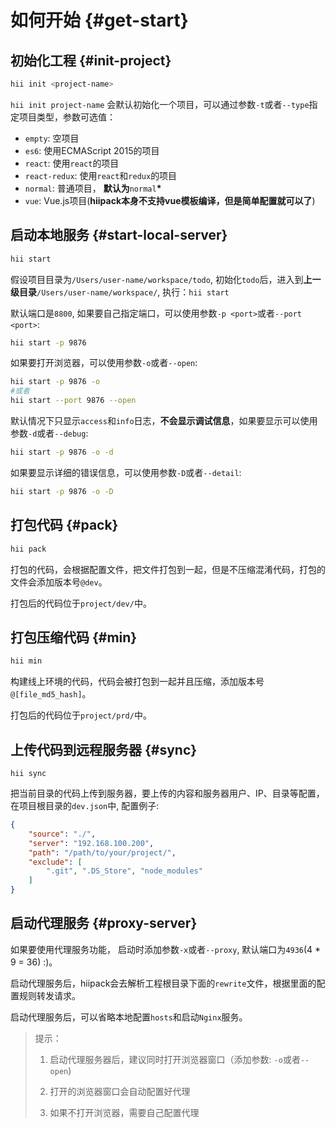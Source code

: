 # 如何开始 {#get-start}

## 初始化工程 {#init-project}

```bash
hii init <project-name>
```

`hii init project-name` 会默认初始化一个项目，可以通过参数`-t`或者`--type`指定项目类型，参数可选值：

* `empty`: 空项目
* `es6`: 使用ECMAScript 2015的项目
* `react`: 使用`react`的项目
* `react-redux`: 使用`react`和`redux`的项目
* `normal`: 普通项目， **默认为**`normal`**\***
* `vue`: Vue.js项目\(**hiipack本身不支持vue模板编译，但是简单配置就可以了**\)

## 启动本地服务 {#start-local-server}

```bash
hii start
```

假设项目目录为`/Users/user-name/workspace/todo`, 初始化`todo`后，进入到**上一级目录**`/Users/user-name/workspace/`, 执行：`hii start`

默认端口是`8800`, 如果要自己指定端口，可以使用参数`-p <port>`或者`--port <port>`:

```bash
hii start -p 9876
```

如果要打开浏览器，可以使用参数`-o`或者`--open`:

```bash
hii start -p 9876 -o
#或者
hii start --port 9876 --open
```

默认情况下只显示`access`和`info`日志，**不会显示调试信息**，如果要显示可以使用参数`-d`或者`--debug`:

```bash
hii start -p 9876 -o -d
```

如果要显示详细的错误信息，可以使用参数`-D`或者`--detail`:

```bash
hii start -p 9876 -o -D
```

## 打包代码 {#pack}

```bash
hii pack
```

打包的代码，会根据配置文件，把文件打包到一起，但是不压缩混淆代码，打包的文件会添加版本号`@dev`。

打包后的代码位于`project/dev/`中。

## 打包压缩代码 {#min}

```bash
hii min
```

构建线上环境的代码，代码会被打包到一起并且压缩，添加版本号`@[file_md5_hash]`。

打包后的代码位于`project/prd/`中。

## 上传代码到远程服务器 {#sync}

```
hii sync
```

把当前目录的代码上传到服务器，要上传的内容和服务器用户、IP、目录等配置，在项目根目录的`dev.json`中, 配置例子:

```json
{
    "source": "./",
    "server": "192.168.100.200",
    "path": "/path/to/your/project/",
    "exclude": [
        ".git", ".DS_Store", "node_modules"
    ]
}
```

## 启动代理服务 {#proxy-server}

如果要使用代理服务功能， 启动时添加参数`-x`或者`--proxy`, 默认端口为`4936`\(4 \* 9 = 36\) :\)。

启动代理服务后，hiipack会去解析工程根目录下面的`rewrite`文件，根据里面的配置规则转发请求。

启动代理服务后，可以省略本地配置`hosts`和启动`Nginx`服务。

> 提示：
>
> 1. 启动代理服务器后，建议同时打开浏览器窗口（添加参数: `-o`或者`--open`\)
>
> 2. 打开的浏览器窗口会自动配置好代理
>
> 3. 如果不打开浏览器，需要自己配置代理
